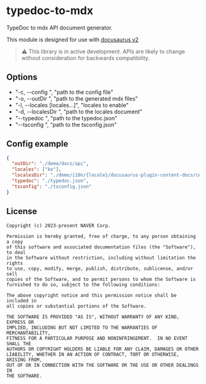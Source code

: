 # typedoc-to-mdx

TypeDoc to mdx API document generator.

This module is designed for use with [docusaurus v2](https://docusaurus.io/)

>⚠️ This library is in active development.
APIs are likely to change without consideration for backwards compatibility.

## Options
- "-c, --config <path>", "path to the config file"
- "-o, --outDir <path>", "path to the generated mdx files"
- "-l, --locales [locales...]", "locales to enable"
- "-d, --localesDir <path>", "path to the locales document"
- "--typedoc <path>", "path to the typedoc.json"
- "--tsconfig <path>", "path to the tsconfig.json"

## Config example
```json
{
  "outDir": "./demo/docs/api",
  "locales": ["ko"],
  "localesDir": "./demo/i18n/{locale}/docusaurus-plugin-content-docs/current/api",
  "typedoc": "./typedoc.json",
  "tsconfig": "./tsconfig.json"
}
```

## License
```
Copyright (c) 2023-present NAVER Corp.

Permission is hereby granted, free of charge, to any person obtaining a copy
of this software and associated documentation files (the "Software"), to deal
in the Software without restriction, including without limitation the rights
to use, copy, modify, merge, publish, distribute, sublicense, and/or sell
copies of the Software, and to permit persons to whom the Software is
furnished to do so, subject to the following conditions:

The above copyright notice and this permission notice shall be included in
all copies or substantial portions of the Software.

THE SOFTWARE IS PROVIDED "AS IS", WITHOUT WARRANTY OF ANY KIND, EXPRESS OR
IMPLIED, INCLUDING BUT NOT LIMITED TO THE WARRANTIES OF MERCHANTABILITY,
FITNESS FOR A PARTICULAR PURPOSE AND NONINFRINGEMENT.  IN NO EVENT SHALL THE
AUTHORS OR COPYRIGHT HOLDERS BE LIABLE FOR ANY CLAIM, DAMAGES OR OTHER
LIABILITY, WHETHER IN AN ACTION OF CONTRACT, TORT OR OTHERWISE, ARISING FROM,
OUT OF OR IN CONNECTION WITH THE SOFTWARE OR THE USE OR OTHER DEALINGS IN
THE SOFTWARE.
```
